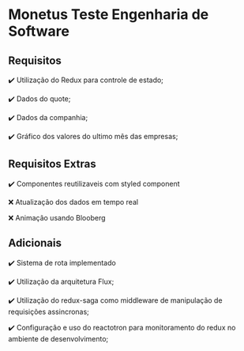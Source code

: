 # Monetus Teste Engenharia de Software

  ## Requisitos
  :heavy_check_mark: Utilização do Redux para controle de estado;
  
  :heavy_check_mark: Dados do quote;
  
  :heavy_check_mark: Dados da companhia;
  
  :heavy_check_mark: Gráfico dos valores do ultimo mês das empresas;

  ## Requisitos Extras
  :heavy_check_mark: Componentes reutilizaveis com styled component
  
  :x: Atualização dos dados em tempo real
  
  :x: Animação usando Blooberg

  ## Adicionais
  :heavy_check_mark: Sistema de rota implementado
  
  :heavy_check_mark: Utilização da arquitetura Flux;
  
  :heavy_check_mark: Utilização do redux-saga como middleware de manipulação de requisições assincronas;
  
  :heavy_check_mark: Configuração e uso do reactotron para monitoramento do redux no ambiente de desenvolvimento;
